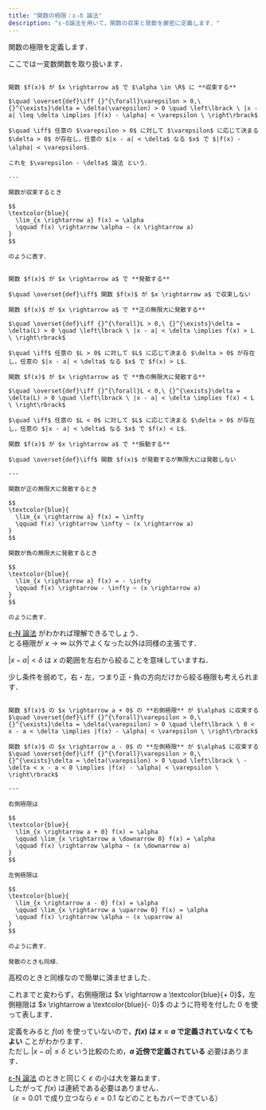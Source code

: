 ```yaml
---
title: "関数の極限：ε-δ 論法"
description: "ε-δ論法を用いて，関数の収束と発散を厳密に定義します．"
---
```


関数の極限を定義します．

ここでは一変数関数を取り扱います．

~~~definition:関数の収束

関数 $f(x)$ が $x \rightarrow a$ で $\alpha \in \R$ に **収束する**

$\quad \overset{def}\iff {}^{\forall}\varepsilon > 0,\ {}^{\exists}\delta = \delta(\varepsilon) > 0 \quad \left\lbrack \ |x - a| \leq \delta \implies |f(x) - \alpha| < \varepsilon \ \right\rbrack$

$\quad \iff$ 任意の $\varepsilon > 0$ に対して $\varepsilon$ に応じて決まる $\delta > 0$ が存在し，任意の $|x - a| < \delta$ なる $x$ で $|f(x) - \alpha| < \varepsilon$．

これを $\varepsilon - \delta$ 論法 という．

---

関数が収束するとき

$$
\textcolor{blue}{
  \lim_{x \rightarrow a} f(x) = \alpha
  \qquad f(x) \rightarrow \alpha ~ (x \rightarrow a)
}
$$

のように表す．

~~~

~~~definition:関数の発散

関数 $f(x)$ が $x \rightarrow a$ で **発散する**

$\quad \overset{def}\iff$ 関数 $f(x)$ が $x \rightarrow a$ で収束しない

関数 $f(x)$ が $x \rightarrow a$ で **正の無限大に発散する**

$\quad \overset{def}\iff {}^{\forall}L > 0,\ {}^{\exists}\delta = \delta(L) > 0 \quad \left\lbrack \ |x - a| < \delta \implies f(x) > L \ \right\rbrack$

$\quad \iff$ 任意の $L > 0$ に対して $L$ に応じて決まる $\delta > 0$ が存在し，任意の $|x - a| < \delta$ なる $x$ で $f(x) > L$．

関数 $f(x)$ が $x \rightarrow a$ で **負の無限大に発散する**

$\quad \overset{def}\iff {}^{\forall}L < 0,\ {}^{\exists}\delta = \delta(L) > 0 \quad \left\lbrack \ |x - a| < \delta \implies f(x) < L \ \right\rbrack$

$\quad \iff$ 任意の $L < 0$ に対して $L$ に応じて決まる $\delta > 0$ が存在し，任意の $|x - a| < \delta$ なる $x$ で $f(x) < L$．

関数 $f(x)$ が $x \rightarrow a$ で **振動する**

$\quad \overset{def}\iff$ 関数 $f(x)$ が発散するが無限大には発散しない

---

関数が正の無限大に発散するとき

$$
\textcolor{blue}{
  \lim_{x \rightarrow a} f(x) = \infty
  \qquad f(x) \rightarrow \infty ~ (x \rightarrow a)
}
$$

関数が負の無限大に発散するとき

$$
\textcolor{blue}{
  \lim_{x \rightarrow a} f(x) = - \infty
  \qquad f(x) \rightarrow - \infty ~ (x \rightarrow a)
}
$$

のように表す．

~~~

[ε-N 論法](/mathematics/analysis/limit/epsilon-n-definition-of-limit) がわかれば理解できるでしょう．  
とる極限が $x \rightarrow \infty$ 以外でよくなった以外は同様の主張です．

$|x - a| < \delta$ は $x$ の範囲を左右から絞ることを意味していますね．

少し条件を弱めて，右・左，つまり正・負の方向だけから絞る極限も考えられます．

~~~definition:片側極限

関数 $f(x)$ の $x \rightarrow a + 0$ の **右側極限** が $\alpha$ に収束する  
$\quad \overset{def}\iff {}^{\forall}\varepsilon > 0,\ {}^{\exists}\delta = \delta(\varepsilon) > 0 \quad \left\lbrack \ 0 < x - a < \delta \implies |f(x) - \alpha| < \varepsilon \ \right\rbrack$

関数 $f(x)$ の $x \rightarrow a - 0$ の **左側極限** が $\alpha$ に収束する  
$\quad \overset{def}\iff {}^{\forall}\varepsilon > 0,\ {}^{\exists}\delta = \delta(\varepsilon) > 0 \quad \left\lbrack \ -\delta < x - a < 0 \implies |f(x) - \alpha| < \varepsilon \ \right\rbrack$

---

右側極限は

$$
\textcolor{blue}{
  \lim_{x \rightarrow a + 0} f(x) = \alpha
  \qquad \lim_{x \rightarrow a \downarrow 0} f(x) = \alpha
  \qquad f(x) \rightarrow \alpha ~ (x \downarrow a)
}
$$

左側極限は

$$
\textcolor{blue}{
  \lim_{x \rightarrow a - 0} f(x) = \alpha
  \qquad \lim_{x \rightarrow a \uparrow 0} f(x) = \alpha
  \qquad f(x) \rightarrow \alpha ~ (x \uparrow a)
}
$$

のように表す．

発散のときも同様．

~~~

高校のときと同様なので簡単に済ませました．

これまでと変わらず，右側極限は $x \rightarrow a \textcolor{blue}{+ 0}$，左側極限は $x \rightarrow a \textcolor{blue}{- 0}$ のように符号を付した $0$ を使って表します．

定義をみると $f(a)$ を使っていないので，**$f(x)$ は $x = a$ で定義されていなくてもよい** ことがわかります．  
ただし $|x - a| \leq \delta$ という比較のため，**$a$ 近傍で定義されている** 必要はあります．

[ε-N 論法](/mathematics/analysis/limit/epsilon-n-definition-of-limit) のときと同じく $\varepsilon$ の小は大を兼ねます．  
したがって $f(x)$ は連続である必要はありません．  
（$\varepsilon = 0.01$ で成り立つなら $\varepsilon = 0.1$ などのこともカバーできている）
